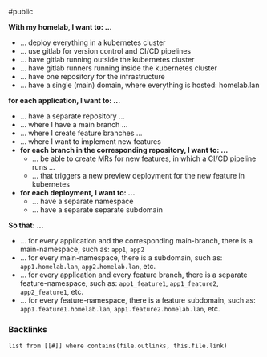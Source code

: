 #public

**With my homelab, I want to: ...**
- ... deploy everything in a kubernetes cluster
- ... use gitlab for version control and CI/CD pipelines
- ... have gitlab running outside the kubernetes cluster
- ... have gitlab runners running inside the kubernetes cluster
- ... have one repository for the infrastructure
- ... have a single (main) domain, where everything is hosted: homelab.lan

**for each application, I want to: ...**
- ... have a separate repository ...
- ... where I have a main branch ...
- ... where I create feature branches ...
- ... where I want to implement new features
- **for each branch in the corresponding repository, I want to: ...**
	- ... be able to create MRs for new features, in which a CI/CD pipeline runs ...
	- ... that triggers a new preview deployment for the new feature in kubernetes
- **for each deployment, I want to: ...**
	- ... have a separate namespace
	- ... have a separate separate subdomain


**So that: ...**
- ... for every application and the corresponding main-branch, there is a main-namespace, such as: `app1`, `app2`
- ... for every main-namespace, there is a subdomain, such as: `app1.homelab.lan`, `app2.homelab.lan`, etc.
- ... for every application and every feature branch, there is a separate  feature-namespace, such as: `app1_feature1`, `app1_feature2`, `app2_feature1`, etc.
- ... for every feature-namespace, there is a feature subdomain, such as: `app1.feature1.homelab.lan`, `app1.feature2.homelab.lan`, etc.



### Backlinks
```dataview 
list from [[#]] where contains(file.outlinks, this.file.link)
```

